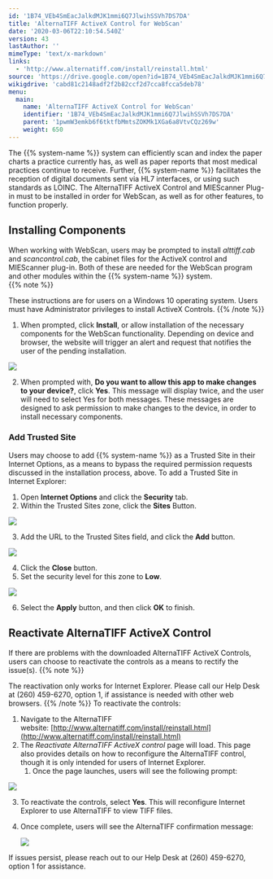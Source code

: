 ```yaml
---
id: '1B74_VEb4SmEacJalkdMJK1mmi6Q7JlwihSSVh7DS7DA'
title: 'AlternaTIFF ActiveX Control for WebScan'
date: '2020-03-06T22:10:54.540Z'
version: 43
lastAuthor: ''
mimeType: 'text/x-markdown'
links:
  - 'http://www.alternatiff.com/install/reinstall.html'
source: 'https://drive.google.com/open?id=1B74_VEb4SmEacJalkdMJK1mmi6Q7JlwihSSVh7DS7DA'
wikigdrive: 'cabd81c2148adf2f2b82ccf2d7cca8fcca5deb78'
menu:
  main:
    name: 'AlternaTIFF ActiveX Control for WebScan'
    identifier: '1B74_VEb4SmEacJalkdMJK1mmi6Q7JlwihSSVh7DS7DA'
    parent: '1pwmW3emkb6f6tktfbMmtsZOKMk1XGa6a8VtvCQz269w'
    weight: 650
---
```

The {{% system-name %}} system can efficiently scan and index the paper charts a practice currently has, as well as paper reports that most medical practices continue to receive. Further, {{% system-name %}} facilitates the reception of digital documents sent via HL7 interfaces, or using such standards as LOINC. The AlternaTIFF ActiveX Control and MIEScanner Plug-in must to be installed in order for WebScan, as well as for other features, to function properly.
  
## Installing Components  
  
When working with WebScan, users may be prompted to install *alttiff.cab* and *scancontrol.cab*, the cabinet files for the ActiveX control and MIEScanner plug-in. Both of these are needed for the WebScan program and other modules within the {{% system-name %}} system.  
{{% note %}}

These instructions are for users on a Windows 10 operating system. Users must have Administrator privileges to install ActiveX Controls.
{{% /note %}}
1. When prompted, click <strong>Install</strong>, or allow installation of the necessary components for the WebScan functionality. Depending on device and browser, the website will trigger an alert and request that notifies the user of the pending installation.
  
![](../alternatiff-activex-control-for-webscan.assets/1000000000000627000003BCC0FA259C3017733F.jpg)  

2. When prompted with, <strong>Do you want to allow this app to make changes to your device?</strong>, click <strong>Yes</strong>. This message will display twice, and the user will need to select Yes for both messages. These messages are designed to ask permission to make changes to the device, in order to install necessary components.
  
### Add Trusted Site  

Users may choose to add {{% system-name %}} as a Trusted Site in their Internet Options, as a means to bypass the required permission requests discussed in the installation process, above.
To add a Trusted Site in Internet Explorer:
1. Open <strong>Internet Options</strong> and click the <strong>Security</strong> tab.
2. Within the Trusted Sites zone, click the <strong>Sites</strong> Button.
  
![](../alternatiff-activex-control-for-webscan.assets/10000000000001E0000002989A0B3E8513465475.jpg)  

3. Add the URL to the Trusted Sites field, and click the <strong>Add</strong> button.
  
![](../alternatiff-activex-control-for-webscan.assets/10000000000001D100000271246910916188223C.jpg)  

4. Click the <strong>Close</strong> button.
5. Set the security level for this zone to <strong>Low</strong>.
  
![](../alternatiff-activex-control-for-webscan.assets/10000000000001D800000165134EB3A99E53742F.jpg)  

6. Select the <strong>Apply</strong> button, and then click <strong>OK</strong> to finish.
  
## Reactivate AlternaTIFF ActiveX Control  

If there are problems with the downloaded AlternaTIFF ActiveX Controls, users can choose to reactivate the controls as a means to rectify the issue(s).
{{% note %}}

The reactivation only works for Internet Explorer. Please call our Help Desk at (260) 459-6270, option 1, if assistance is needed with other web browsers.
{{% /note %}}
To reactivate the controls:
1. Navigate to the AlternaTIFF website: [http://www.alternatiff.com/install/reinstall.html](http://www.alternatiff.com/install/reinstall.html)
2. The <em>Reactivate AlternaTIFF ActiveX control</em> page will load. This page also provides details on how to reconfigure the AlternaTIFF control, though it is only intended for users of Internet Explorer.
   1. Once the page launches, users will see the following prompt:
  
![](../alternatiff-activex-control-for-webscan.assets/10000000000003CA00000163DB37936DFECB57A3.png)  

3. To reactivate the controls, select <strong>Yes</strong>. This will reconfigure Internet Explorer to use AlternaTIFF to view TIFF files.
4. Once complete, users will see the AlternaTIFF confirmation message:

   <img src="../alternatiff-activex-control-for-webscan.assets/10000000000002620000008D94A585D5D37CBA19.png" />  

If issues persist, please reach out to our Help Desk at (260) 459-6270, option 1 for assistance.
